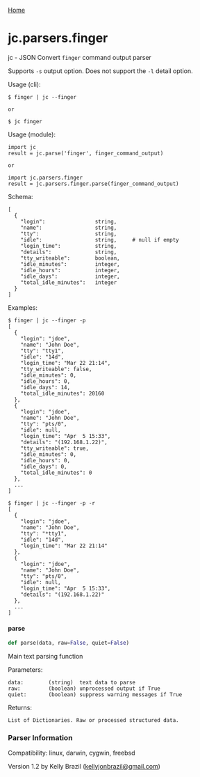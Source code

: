 [Home](https://kellyjonbrazil.github.io/jc/)
<a id="jc.parsers.finger"></a>

# jc.parsers.finger

jc - JSON Convert `finger` command output parser

Supports `-s` output option. Does not support the `-l` detail option.

Usage (cli):

    $ finger | jc --finger

    or

    $ jc finger

Usage (module):

    import jc
    result = jc.parse('finger', finger_command_output)

    or

    import jc.parsers.finger
    result = jc.parsers.finger.parse(finger_command_output)

Schema:

    [
      {
        "login":                string,
        "name":                 string,
        "tty":                  string,
        "idle":                 string,     # null if empty
        "login_time":           string,
        "details":              string,
        "tty_writeable":        boolean,
        "idle_minutes":         integer,
        "idle_hours":           integer,
        "idle_days":            integer,
        "total_idle_minutes":   integer
      }
    ]

Examples:

    $ finger | jc --finger -p
    [
      {
        "login": "jdoe",
        "name": "John Doe",
        "tty": "tty1",
        "idle": "14d",
        "login_time": "Mar 22 21:14",
        "tty_writeable": false,
        "idle_minutes": 0,
        "idle_hours": 0,
        "idle_days": 14,
        "total_idle_minutes": 20160
      },
      {
        "login": "jdoe",
        "name": "John Doe",
        "tty": "pts/0",
        "idle": null,
        "login_time": "Apr  5 15:33",
        "details": "(192.168.1.22)",
        "tty_writeable": true,
        "idle_minutes": 0,
        "idle_hours": 0,
        "idle_days": 0,
        "total_idle_minutes": 0
      },
      ...
    ]

    $ finger | jc --finger -p -r
    [
      {
        "login": "jdoe",
        "name": "John Doe",
        "tty": "*tty1",
        "idle": "14d",
        "login_time": "Mar 22 21:14"
      },
      {
        "login": "jdoe",
        "name": "John Doe",
        "tty": "pts/0",
        "idle": null,
        "login_time": "Apr  5 15:33",
        "details": "(192.168.1.22)"
      },
      ...
    ]

<a id="jc.parsers.finger.parse"></a>

#### parse

```python
def parse(data, raw=False, quiet=False)
```

Main text parsing function

Parameters:

    data:        (string)  text data to parse
    raw:         (boolean) unprocessed output if True
    quiet:       (boolean) suppress warning messages if True

Returns:

    List of Dictionaries. Raw or processed structured data.

### Parser Information
Compatibility:  linux, darwin, cygwin, freebsd

Version 1.2 by Kelly Brazil (kellyjonbrazil@gmail.com)
